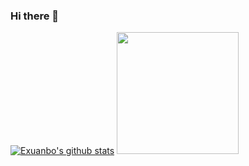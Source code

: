### Hi there 🖖

[![Exuanbo's github stats](https://github-readme-stats.exuanbo.vercel.app/api?username=exuanbo&show_icons=true)](https://github.com/exuanbo?tab=repositories&type=source)
<a href="https://github.com/exuanbo?tab=repositories&type=source"><img src="https://github-readme-stats.exuanbo.vercel.app/api/top-langs/?username=exuanbo&hide_title=true&layout=compact&card_width=250" height="195px"></a>

